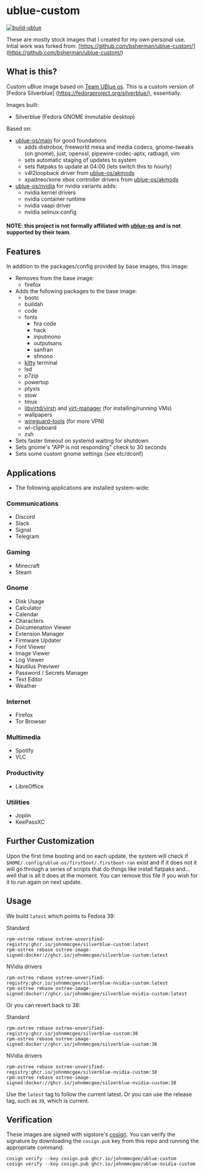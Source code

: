# ublue-custom

[![build-ublue](https://github.com/johnmmcgee/ublue-custom/actions/workflows/build.yml/badge.svg)](https://github.com/johnmmcgee/ublue-custom/actions/workflows/build.yml)

These are mostly stock images that I created for my own personal use.  
Intial work was forked from: [https://github.com/bsherman/ublue-custom/] (https://github.com/bsherman/ublue-custom/)

## What is this?

Custom uBlue image based on [Team UBlue os](https://github.com/ublue-os).
This is a custom version of [Fedora Silverblue] (https://fedoraproject.org/silverblue/), essentially. 

Images built:
- Silverblue (Fedora GNOME immutable desktop)

Based on:
- [ublue-os/main](https://github.com/ublue-os/main) for good foundations
  - adds distrobox, freeworld mesa and media codecs, gnome-tweaks (on gnome), just, openssl, pipewire-codec-aptx, ratbagd, vim
  - sets automatic staging of updates to system
  - sets flatpaks to update at 04:00 (lets switch this to hourly)
  - v4l2loopback driver from [ublue-os/akmods](https://github.com/ublue-os/akmods)
  - xpadneo/xone xbox controller drivers from [ublue-os/akmods](https://github.com/ublue-os/akmods)
- [ublue-os/nvidia](https://github.com/ublue-os/nvidia) for nvidia variants adds:
  - nvidia kernel drivers
  - nvidia container runtime
  - nvidia vaapi driver
  - nvidia selinux config

#### NOTE: this project is not formally affiliated with [ublue-os](https://github.com/ublue-os/) and is not supported by their team.

## Features

In addition to the packages/config provided by base images, this image:
- Removes from the base image:
  - firefox
- Adds the following packages to the base image:
  - bootc
  - buildah
  - code
  - fonts
    - fira code
    - hack
    - inputmono
    - outputsans
    - sanfran
    - sfmono
  - [kitty](https://sw.kovidgoyal.net/kitty/) terminal
  - lsd
  - p7zip
  - powertop
  - ptyxis
  - stow
  - tmux
  - [libvirtd/virsh](https://libvirt.org/) and [virt-manager](https://virt-manager.org/) (for installing/running VMs)
  - wallpapers
  - [wireguard-tools](https://www.wireguard.com/) (for more VPN)
  - wl-clipboard
  - zsh
- Sets faster timeout on systemd waiting for shutdown
- Sets gnome's "APP is not responding" check to 30 seconds
- Sets some custom gnome settings (see etc/dconf)

## Applications

- The following applications are installed system-wide:
### Communications
- Discord
- Slack
- Signal
- Telegram

### Gaming
- Minecraft
- Steam

### Gnome
- Disk Usage
- Calculator
- Calendar
- Characters
- Documenation Viewer
- Extension Manager
- Firmware Updater
- Font Viewer
- Image Viewer
- Log Viewer
- Nautilus Previwer
- Password / Secrets Manager
- Text Editor
- Weather

### Internet
- Firefox
- Tor Browser

### Multimedia
- Spotify
- VLC

### Productivity
- LibreOffice

### Utilities
- Joplin
- KeePassXC
## Further Customization

Upon the first time booting and on each update, the system will check if `$HOME/.config/ublue-os/firstboot/.firstboot-ran` exist and if it does not it will go through a series of scripts that do things like install flatpaks and... well that is all it does at the moment.  You can remove this file if you wish for it to run again on next update.

## Usage

We build `latest` which points to Fedora 39:

  Standard
  
    rpm-ostree rebase ostree-unverified-registry:ghcr.io/johnmmcgee/silverblue-custom:latest
    rpm-ostree rebase ostree-image-signed:docker://ghcr.io/johnmmcgee/silverblue-custom:latest

  NVidia drivers
  
    rpm-ostree rebase ostree-unverified-registry:ghcr.io/johnmmcgee/silverblue-nvidia-custom:latest
    rpm-ostree rebase ostree-image-signed:docker://ghcr.io/johnmmcgee/silverblue-nvidia-custom:latest

Or you can revert back to 38:

  Standard
  
    rpm-ostree rebase ostree-unverified-registry:ghcr.io/johnmmcgee/silverblue-custom:38
    rpm-ostree rebase ostree-image-signed:docker://ghcr.io/johnmmcgee/silverblue-custom:38

  NVidia drivers
  
    rpm-ostree rebase ostree-unverified-registry:ghcr.io/johnmmcgee/silverblue-nvidia-custom:38
    rpm-ostree rebase ostree-image-signed:docker://ghcr.io/johnmmcgee/silverblue-nvidia-custom:38

Use the `latest` tag to follow the current latest.  Or you can use the release tag, such as `39`, which is current. 

## Verification

These images are signed with sigstore's [cosign](https://docs.sigstore.dev/cosign/overview/). You can verify the signature by downloading the `cosign.pub` key from this repo and running the appropriate command:

    cosign verify --key cosign.pub ghcr.io/johnmmcgee/ublue-custom
    cosign verify --key cosign.pub ghcr.io/johnmmcgee/ublue-nvidia-custom
